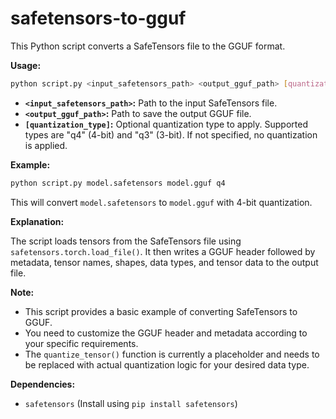 # safetensors-to-gguf

This Python script converts a SafeTensors file to the GGUF format.

**Usage:**

```bash
python script.py <input_safetensors_path> <output_gguf_path> [quantization_type]
```

* **`<input_safetensors_path>`:** Path to the input SafeTensors file.
* **`<output_gguf_path>`:** Path to save the output GGUF file.
* **`[quantization_type]`:** Optional quantization type to apply. Supported types are "q4" (4-bit) and "q3" (3-bit). If not specified, no quantization is applied.

**Example:**

```bash
python script.py model.safetensors model.gguf q4
```

This will convert `model.safetensors` to `model.gguf` with 4-bit quantization.

**Explanation:**

The script loads tensors from the SafeTensors file using `safetensors.torch.load_file()`. It then writes a GGUF header followed by metadata, tensor names, shapes, data types, and tensor data to the output file.


**Note:** 

* This script provides a basic example of converting SafeTensors to GGUF. 
* You need to customize the GGUF header and metadata according to your specific requirements.
* The `quantize_tensor()` function is currently a placeholder and needs to be replaced with actual quantization logic for your desired data type.

**Dependencies:**

* `safetensors` (Install using `pip install safetensors`)
